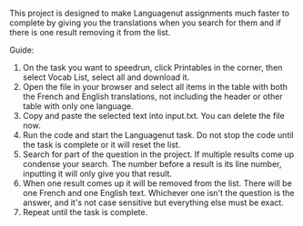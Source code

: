 This project is designed to make Languagenut assignments much faster to complete by giving you the translations when you search for them and if there is one result removing it from the list.

Guide:
1) On the task you want to speedrun, click Printables in the corner, then select Vocab List, select all and download it.
2) Open the file in your browser and select all items in the table with both the French and English translations, not including the header or other table with only one language.
3) Copy and paste the selected text into input.txt. You can delete the file now.
4) Run the code and start the Languagenut task. Do not stop the code until the task is complete or it will reset the list.
5) Search for part of the question in the project. If multiple results come up condense your search. The number before a result is its line number, inputting it will only give you that result.
6) When one result comes up it will be removed from the list. There will be one French and one English text. Whichever one isn't the question is the answer, and it's not case sensitive but everything else must be exact.
7) Repeat until the task is complete.